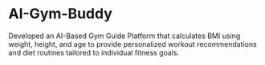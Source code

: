 # AI-Gym-Buddy
Developed an AI-Based Gym Guide Platform that calculates BMI using weight, height, and age to provide personalized workout recommendations and diet routines tailored to individual fitness goals. 
